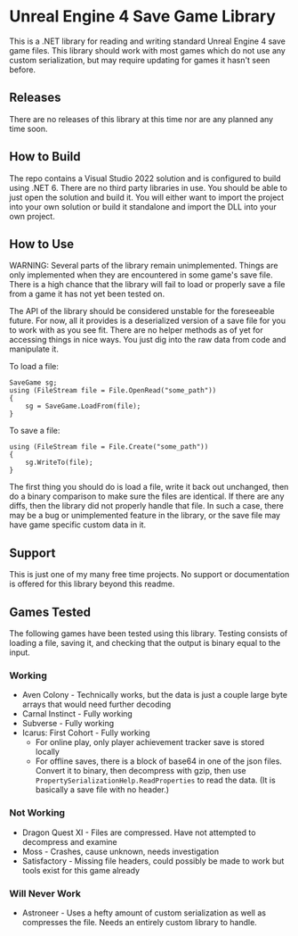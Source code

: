 # Unreal Engine 4 Save Game Library

This is a .NET library for reading and writing standard Unreal Engine 4 save game files. This library should work with most games which do not use any custom serialization, but may require updating for games it hasn't seen before.

## Releases

There are no releases of this library at this time nor are any planned any time soon.

## How to Build

The repo contains a Visual Studio 2022 solution and is configured to build using .NET 6. There are no third party libraries in use. You should be able to just open the solution and build it. You will either want to import the project into your own solution or build it standalone and import the DLL into your own project.

## How to Use

WARNING: Several parts of the library remain unimplemented. Things are only implemented when they are encountered in some game's save file. There is a high chance that the library will fail to load or properly save a file from a game it has not yet been tested on.

The API of the library should be considered unstable for the foreseeable future. For now, all it provides is a deserialized version of a save file for you to work with as you see fit. There are no helper methods as of yet for accessing things in nice ways. You just dig into the raw data from code and manipulate it.

To load a file:

    SaveGame sg;
    using (FileStream file = File.OpenRead("some_path"))
    {
        sg = SaveGame.LoadFrom(file);
    }

To save a file:

    using (FileStream file = File.Create("some_path"))
    {
        sg.WriteTo(file);
    }

The first thing you should do is load a file, write it back out unchanged, then do a binary comparison to make sure the files are identical. If there are any diffs, then the library did not properly handle that file. In such a case, there may be a bug or unimplemented feature in the library, or the save file may have game specific custom data in it.

## Support

This is just one of my many free time projects. No support or documentation is offered for this library beyond this readme.

## Games Tested

The following games have been tested using this library. Testing consists of loading a file, saving it, and checking that the output is binary equal to the input.

### Working
* Aven Colony - Technically works, but the data is just a couple large byte arrays that would need further decoding
* Carnal Instinct - Fully working
* Subverse - Fully working
* Icarus: First Cohort - Fully working
    * For online play, only player achievement tracker save is stored locally
    * For offline saves, there is a block of base64 in one of the json files. Convert it to binary, then decompress with gzip, then use `PropertySerializationHelp.ReadProperties` to read the data. (It is basically a save file with no header.)

### Not Working
* Dragon Quest XI - Files are compressed. Have not attempted to decompress and examine
* Moss - Crashes, cause unknown, needs investigation
* Satisfactory - Missing file headers, could possibly be made to work but tools exist for this game already

### Will Never Work
* Astroneer - Uses a hefty amount of custom serialization as well as compresses the file. Needs an entirely custom library to handle.